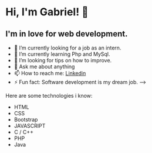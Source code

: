 # Hi, I'm Gabriel!  👋 

## I'm in love for web development. 

- 🔭 I’m currently looking for a job as an intern.
- 🌱 I’m currently learning Php and MySql.
- 🤔 I’m looking for tips on how to improve.
- 💬 Ask me about anything
- 📫 How to reach me: [Linkedin](www.linkedin.com/in/gabriel-bezerra-de-souza-286b38207)
- ⚡ Fun fact: Software development is my dream job. 
-->


Here are some technologies i know:  

* HTML 
* CSS  
* Bootstrap 
* JAVASCRIPT 
* C / C++ 
* PHP  
* Java
